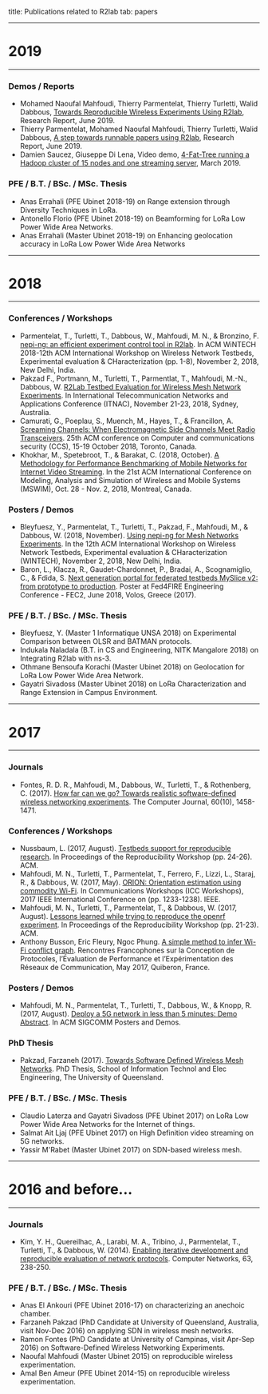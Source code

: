 title: Publications related to R2lab
tab: papers

****
# 2019
****

### Demos / Reports


* Mohamed Naoufal Mahfoudi, Thierry Parmentelat, Thierry Turletti, Walid Dabbous, [Towards Reproducible Wireless Experiments Using R2lab](https://hal.archives-ouvertes.fr/hal-02167090), Research Report, June 2019.
* Thierry Parmentelat, Mohamed Naoufal Mahfoudi, Thierry Turletti, Walid Dabbous, [A step towards runnable papers using R2lab](https://hal.archives-ouvertes.fr/hal-02167086v2), Research Report, June 2019.
* Damien Saucez, Giuseppe Di Lena, Video demo, [4-Fat-Tree running a Hadoop cluster of 15 nodes and one streaming server](https://www.youtube.com/watch?v=ONfEdcwUZiA&feature=youtu.be), March 2019.


### PFE / B.T. / BSc. / MSc. Thesis

* Anas Errahali (PFE Ubinet 2018-19) on Range extension through Diversity Techniques in LoRa.
* Antonello Florio (PFE Ubinet 2018-19) on Beamforming for LoRa Low Power Wide Area Networks.
* Anas Errahali (Master Ubinet 2018-19) on Enhancing geolocation accuracy in LoRa Low Power Wide Area Networks

****
# 2018
****

### Conferences / Workshops

* Parmentelat, T., Turletti, T., Dabbous, W., Mahfoudi, M. N., & Bronzino, F. [nepi-ng: an efficient experiment control tool in R2lab](https://hal.inria.fr/hal-01857266/). In ACM WiNTECH 2018-12th ACM International Workshop on Wireless Network Testbeds, Experimental evaluation & CHaracterization (pp. 1-8), November 2, 2018, New Delhi, India.
* Pakzad F., Portmann, M., Turletti, T., Parmentlat, T., Mahfoudi, M.-N., Dabbous, W. [R2Lab Testbed Evaluation for Wireless Mesh Network Experiments](https://doi.org/10.1109/ATNAC.2018.8615202
). In International Telecommunication Networks and Applications Conference (ITNAC), November 21-23, 2018, Sydney, Australia.
* Camurati, G., Poeplau, S., Muench, M., Hayes, T., & Francillon, A. [Screaming Channels: When Electromagnetic Side Channels Meet Radio Transceivers](https://www.google.com/url?sa=t&rct=j&q=&esrc=s&source=web&cd=1&cad=rja&uact=8&ved=2ahUKEwiJ-N_J68HdAhUCr6QKHfeqDB8QFjAAegQIARAC&url=http%3A%2F%2Fs3.eurecom.fr%2Fdocs%2Fccs18_camurati_preprint.pdf&usg=AOvVaw0QGoGtX0JBkp0xnLDnzT1S). 25th ACM conference on Computer and communications security (CCS), 15-19 October 2018, Toronto, Canada.
* Khokhar, M., Spetebroot, T., & Barakat, C. (2018, October). [A Methodology for Performance Benchmarking of Mobile Networks for Internet Video Streaming](https://hal.inria.fr/hal-01855264/). In the 21st ACM International Conference on Modeling, Analysis and Simulation of Wireless and Mobile Systems (MSWIM), Oct. 28 - Nov. 2, 2018, Montreal, Canada.

### Posters / Demos

* Bleyfuesz, Y., Parmentelat, T., Turletti, T., Pakzad, F., Mahfoudi, M., & Dabbous, W. (2018, November). [Using nepi-ng for Mesh Networks Experiments](https://hal.inria.fr/hal-01869979v2). In the 12th ACM International Workshop on Wireless Network Testbeds, Experimental evaluation & CHaracterization (WINTECH), November 2, 2018, New Delhi, India.
* Baron, L., Klacza, R., Gaudet-Chardonnet, P., Bradai, A., Scognamiglio, C., & Fdida, S. [Next generation portal for federated testbeds MySlice v2: from prototype to production](https://arxiv.org/abs/1806.04467). Poster at Fed4FIRE Engineering Conference - FEC2, June 2018, Volos, Greece (2017). 

### PFE / B.T. / BSc. / MSc. Thesis

* Bleyfuesz, Y. (Master 1 Informatique UNSA 2018) on Experimental Comparison between OLSR and BATMAN protocols.
* Indukala Naladala (B.T. in CS and Engineering, NITK Mangalore 2018) on Integrating R2lab with ns-3.
* Othmane Bensoufa Korachi (Master Ubinet 2018) on Geolocation for LoRa Low Power Wide Area Network.
* Gayatri Sivadoss (Master Ubinet 2018) on LoRa Characterization and Range Extension in Campus Environment.

****
# 2017
****


### Journals
* Fontes, R. D. R., Mahfoudi, M., Dabbous, W., Turletti, T., & Rothenberg, C. (2017). [How far can we go? Towards realistic software-defined wireless networking experiments](https://hal.inria.fr/hal-01480973). The Computer Journal, 60(10), 1458-1471.

### Conferences / Workshops

* Nussbaum, L. (2017, August). [Testbeds support for reproducible research](https://hal.inria.fr/hal-01577849). In Proceedings of the Reproducibility Workshop (pp. 24-26). ACM.
* Mahfoudi, M. N., Turletti, T., Parmentelat, T., Ferrero, F., Lizzi, L., Staraj, R., & Dabbous, W. (2017, May). [ORION: Orientation estimation using commodity Wi-Fi](https://hal.archives-ouvertes.fr/hal-01424239). In Communications Workshops (ICC Workshops), 2017 IEEE International Conference on (pp. 1233-1238). IEEE.
* Mahfoudi, M. N., Turletti, T., Parmentelat, T., & Dabbous, W. (2017, August). [Lessons learned while trying to reproduce the openrf experiment](https://hal.archives-ouvertes.fr/hal-01615398/). In Proceedings of the Reproducibility Workshop (pp. 21-23). ACM.
* Anthony Busson, Eric Fleury, Ngoc Phung. [A simple method to infer Wi-Fi conflict graph](https://hal.archives-ouvertes.fr/hal-01518742). Rencontres Francophones sur la Conception de Protocoles, l’Évaluation de Performance et l’Expérimentation des Réseaux de Communication, May 2017, Quiberon, France.

### Posters / Demos

* Mahfoudi, M. N., Parmentelat, T., Turletti, T., Dabbous, W., & Knopp, R. (2017, August). [Deploy a 5G network in less than 5 minutes: Demo Abstract](https://hal.inria.fr/hal-01580065). In ACM SIGCOMM Posters and Demos.

### PhD Thesis

* Pakzad, Farzaneh (2017). [Towards Software Defined Wireless Mesh Networks](https://doi.org/10.14264/uql.2017.918). PhD Thesis, School of Information Technol and Elec Engineering, The University of Queensland.

### PFE / B.T. / BSc. / MSc. Thesis

* Claudio Laterza and Gayatri Sivadoss (PFE Ubinet 2017) on LoRa Low Power Wide Area Networks for the Internet of things.
* Salmat Ait Ljaj (PFE Ubinet 2017) on High Definition video streaming on 5G networks.
* Yassir M'Rabet (Master Ubinet 2017) on SDN-based wireless mesh.

****
# 2016 and before...
****


### Journals

* Kim, Y. H., Quereilhac, A., Larabi, M. A., Tribino, J., Parmentelat, T., Turletti, T., & Dabbous, W. (2014). [Enabling iterative development and reproducible evaluation of network protocols](https://hal.archives-ouvertes.fr/hal-00861002/). Computer Networks, 63, 238-250.


### PFE / B.T. / BSc. / MSc. Thesis

* Anas El Ankouri (PFE Ubinet 2016-17) on characterizing an anechoic chamber.
* Farzaneh Pakzad (PhD Candidate at University of Queensland, Australia, visit Nov-Dec 2016) on applying SDN in wireless mesh networks.
* Ramon Fontes (PhD Candidate at University of Campinas, visit Apr-Sep 2016) on Software-Defined Wireless Networking Experiments.
* Naoufal Mahfoudi (Master Ubinet 2015) on reproducible wireless experimentation.
* Amal Ben Ameur (PFE Ubinet 2014-15) on reproducible wireless experimentation.
